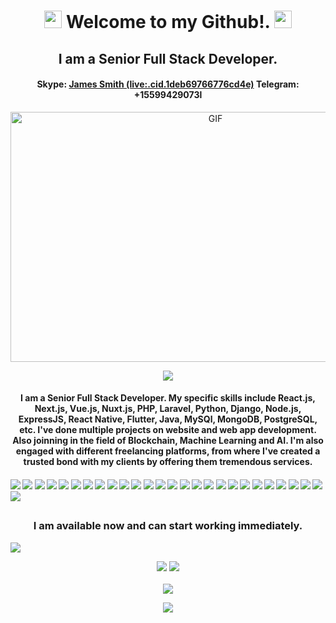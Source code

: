 <h1 align="center">
  <img src="https://media.giphy.com/media/hvRJCLFzcasrR4ia7z/giphy.gif" width="28">
  Welcome to my Github!.
  <img src="https://media.giphy.com/media/hvRJCLFzcasrR4ia7z/giphy.gif" width="28">
</h1>
<h2 align="center">I am a Senior Full Stack Developer.</h2>
<h4 align="center">Skype: <a href="https://join.skype.com/invite/qsCBNGSKizFV" target="__blank">James Smith (live:.cid.1deb69766776cd4e)</a> Telegram: +15599429073l</h4>

<p align="center">
  <img alt="GIF" src="https://github.com/abhisheknaiidu/abhisheknaiidu/blob/master/code.gif?raw=true" width="640" height="400" />
</p>
<p align="center">
  <a href="https://github.com/H-Builder"><img src="https://readme-typing-svg.herokuapp.com/?lines=Web%20and%20mobile%20developer;7%2B%20years%20of%20experience;Always%20learning%20new%20tech&font=Pacifico&center=true&width=650&height=120&color=58a6ff&vCenter=true&size=45%22"></a>
</p>

<h4 align="center">I am a Senior Full Stack Developer. My specific skills include React.js, Next.js, Vue.js, Nuxt.js, PHP, Laravel, Python, Django, Node.js, ExpressJS, React Native, Flutter, Java, MySQl, MongoDB, PostgreSQL, etc. I've done multiple projects on website and web app development. Also joinning in the field of Blockchain, Machine Learning and AI. I'm also engaged with different freelancing platforms, from where I've created a trusted bond with my clients by offering them tremendous services.</h4>

#### ![](https://img.shields.io/badge/Django-blue) ![](https://img.shields.io/badge/Python-blue) ![](https://img.shields.io/badge/Vue-red) ![](https://img.shields.io/badge/Nuxt-green) ![](https://img.shields.io/badge/React-blue) ![](https://img.shields.io/badge/Next-green) ![](https://img.shields.io/badge/Node-red) ![](https://img.shields.io/badge/Express-red) ![](https://img.shields.io/badge/PHP-green) ![](https://img.shields.io/badge/Laravel-blue) ![](https://img.shields.io/badge/Flutter-red) ![](https://img.shields.io/badge/Java-red) ![](https://img.shields.io/badge/ReactNative-red) ![](https://img.shields.io/badge/MySQL-blue) ![](https://img.shields.io/badge/MongoDB-blue) ![](https://img.shields.io/badge/PostgreSQL-blue) ![](https://img.shields.io/badge/Tailwind-blue) ![](https://img.shields.io/badge/AWS-blue) ![](https://img.shields.io/badge/Web3.js-green) ![](https://img.shields.io/badge/Ethers.js-green) ![](https://img.shields.io/badge/Blockchain-red) ![](https://img.shields.io/badge/Ethereum-green) ![](https://img.shields.io/badge/Solidity-blue) ![](https://img.shields.io/badge/Web3-red) ![](https://img.shields.io/badge/SmartContract-green) ![](https://img.shields.io/badge/GoDaddy-blue) ![](https://img.shields.io/badge/Git-red)

##

<h3 align="center">I am available now and can start working immediately.</h3>

<img src="https://activity-graph.herokuapp.com/graph?username=WebDevYCH&bg_color=000000&color=00ffff&line=00ffff&point=ffffff&area=true&hide_border=true"/>
<br/>


<p align = "center">
  <img src = "https://github-readme-stats.vercel.app/api?username=WebDevYCH&hide_border=true&show_icons=true&include_all_commits=true&count_private=true&theme=tokyonight&line_height=27">
  <img src = "https://github-readme-stats.vercel.app/api/top-langs/?username=WebDevYCH&hide=PHP,html,c&theme=tokyonight&hide_border=true&line_height=27">
  <br><br>
    <img src = "https://github-readme-streak-stats.herokuapp.com?user=WebDevYCH&theme=tokyonight&hide_border=true&include_all_commits=true&line_height=27">
</p>

<p align="center" style="margin-bottom: 10px;">
    <img src="https://github-profile-trophy.vercel.app?username=WebDevYCH&column=7&theme=onedark&hide_border=true&include_all_commits=true&line_height=27"/>
</p>
